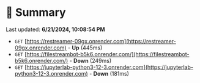 # 📖 Summary
Last updated: **6/21/2024, 10:08:54 PM**

- `GET` [https://restreamer-09gx.onrender.com](https://restreamer-09gx.onrender.com) - **Up** (445ms)
- `GET` [https://filestreambot-b5k6.onrender.com/](https://filestreambot-b5k6.onrender.com/) - **Down** (249ms)
- `GET` [https://jupyterlab-python3-12-3.onrender.com](https://jupyterlab-python3-12-3.onrender.com) - **Down** (181ms)

